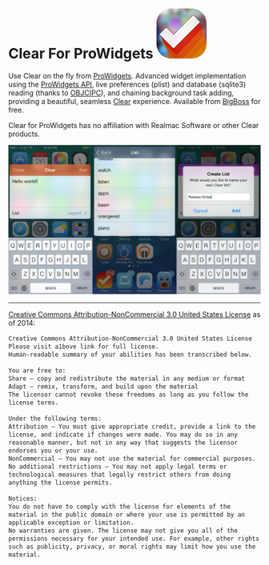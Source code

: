Clear For ProWidgets ![](icon.png)
=======================

Use Clear on the fly from [ProWidgets](http://prowidgets.net/). Advanced widget implementation using the [ProWidgets API](http://prowidgets.net/doc/), live preferences (plist) and database (sqlite3) reading (thanks to [OBJCIPC](https://github.com/a1anyip/libobjcipc)), and chaining background task adding, providing a beautiful, seamless [Clear](http://realmacsoftware.com/clear) experience. Available from [BigBoss](http://thebigboss.org) for free.

Clear for ProWidgets has no affiliation with Realmac Software or other Clear products.

![Three-pronged screenshot of all widget usage](Screenie.png)

---------------------------------------
[Creative Commons Attribution-NonCommercial 3.0 United States License](http://creativecommons.org/licenses/by-nc/3.0/us/) as of 2014:

	Creative Commons Attribution-NonCommercial 3.0 United States License
	Please visit a1bove link for full license.
	Human-readable summary of your abilities has been transcribed below.

	You are free to:
	Share — copy and redistribute the material in any medium or format
	Adapt — remix, transform, and build upon the material
	The licensor cannot revoke these freedoms as long as you follow the license terms.

	Under the following terms:
	Attribution — You must give appropriate credit, provide a link to the license, and indicate if changes were made. You may do so in any reasonable manner, but not in any way that suggests the licensor endorses you or your use.
	NonCommercial — You may not use the material for commercial purposes.
	No additional restrictions — You may not apply legal terms or technological measures that legally restrict others from doing anything the license permits.

	Notices:
	You do not have to comply with the license for elements of the material in the public domain or where your use is permitted by an applicable exception or limitation.
	No warranties are given. The license may not give you all of the permissions necessary for your intended use. For example, other rights such as publicity, privacy, or moral rights may limit how you use the material.
